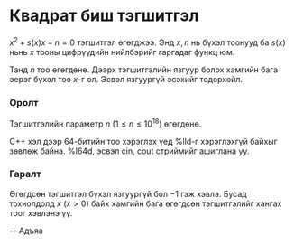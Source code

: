 Квадрат биш тэгшитгэл
=====================
$x^2 + s(x) x - n = 0$ тэгшитгэл өгөгджээ. Энд $x, n$ нь бүхэл тоонууд ба $s(x)$ ньнь $x$ тооны цифрүүдийн нийлбэрийг гаргадаг функц юм.  

Танд $n$ тоо өгөгдөнө. Дээрх тэгшитгэлийн язгуур болох хамгийн бага эерэг бүхэл тоо $x$-г ол. Эсвэл язгуургүй эсэхийг тодорхойл.


### Оролт
Тэгшитгэлийн параметр $n$ ($1 ≤ n ≤ 10^{18}$) өгөгдөнө.

C++ хэл дээр 64-битийн тоо хэрэглэх үед %lld-г хэрэглэхгүй байхыг зөвлөж байна.
%I64d, эсвэл cin, cout стриймийг ашиглана уу.


### Гаралт
Өгөгдсөн тэгшитгэл бүхэл язгуургүй бол $-1$ гэж хэвлэ. Бусад тохиолдолд $x$ ($x > 0)$ байх хамгийн бага өгөгдсөн тэгшитгэлийг хангах тоог хэвлэнэ үү. 

-- Адъяа
 
